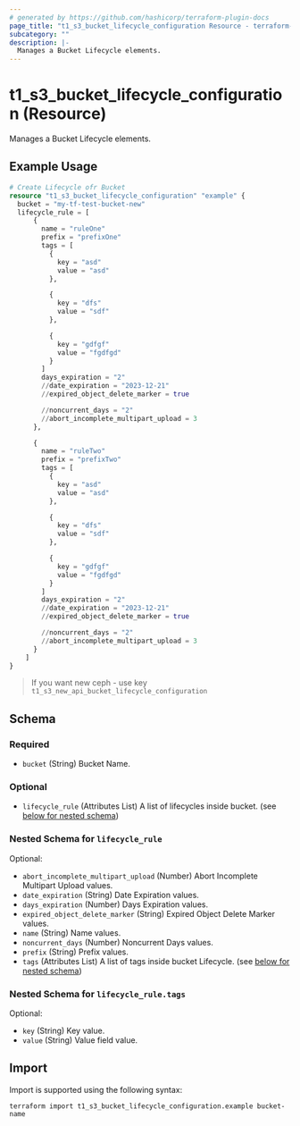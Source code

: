 ```yaml
---
# generated by https://github.com/hashicorp/terraform-plugin-docs
page_title: "t1_s3_bucket_lifecycle_configuration Resource - terraform-provider-t1"
subcategory: ""
description: |-
  Manages a Bucket Lifecycle elements.
---
```


# t1_s3_bucket_lifecycle_configuration (Resource)

Manages a Bucket Lifecycle elements.

## Example Usage

```terraform
# Create Lifecycle ofr Bucket
resource "t1_s3_bucket_lifecycle_configuration" "example" {
  bucket = "my-tf-test-bucket-new"
  lifecycle_rule = [
	  {
		name = "ruleOne"
		prefix = "prefixOne"
		tags = [
		  {
			key = "asd"
			value = "asd"
		  },

		  {
			key = "dfs"
			value = "sdf"
		  },

		  {
			key = "gdfgf"
			value = "fgdfgd"
		  }
		]
		days_expiration = "2"
		//date_expiration = "2023-12-21"
		//expired_object_delete_marker = true

		//noncurrent_days = "2"
		//abort_incomplete_multipart_upload = 3
	  },

	  {
		name = "ruleTwo"
		prefix = "prefixTwo"
		tags = [
		  {
			key = "asd"
			value = "asd"
		  },

		  {
			key = "dfs"
			value = "sdf"
		  },

		  {
			key = "gdfgf"
			value = "fgdfgd"
		  }
		]
		days_expiration = "2"
		//date_expiration = "2023-12-21"
		//expired_object_delete_marker = true

		//noncurrent_days = "2"
		//abort_incomplete_multipart_upload = 3
	  }
	]
}
```
> If you want new ceph - use key `t1_s3_new_api_bucket_lifecycle_configuration`

<!-- schema generated by tfplugindocs -->
## Schema

### Required

- `bucket` (String) Bucket Name.

### Optional

- `lifecycle_rule` (Attributes List) A list of lifecycles inside bucket. (see [below for nested schema](#nestedatt--lifecycle_rule))

<a id="nestedatt--lifecycle_rule"></a>
### Nested Schema for `lifecycle_rule`

Optional:

- `abort_incomplete_multipart_upload` (Number) Abort Incomplete Multipart Upload values.
- `date_expiration` (String) Date Expiration values.
- `days_expiration` (Number) Days Expiration values.
- `expired_object_delete_marker` (String) Expired Object Delete Marker values.
- `name` (String) Name values.
- `noncurrent_days` (Number) Noncurrent Days values.
- `prefix` (String) Prefix values.
- `tags` (Attributes List) A list of tags inside bucket Lifecycle. (see [below for nested schema](#nestedatt--lifecycle_rule--tags))

<a id="nestedatt--lifecycle_rule--tags"></a>
### Nested Schema for `lifecycle_rule.tags`

Optional:

- `key` (String) Key value.
- `value` (String) Value field value.

## Import

Import is supported using the following syntax:

```shell
terraform import t1_s3_bucket_lifecycle_configuration.example bucket-name
```
